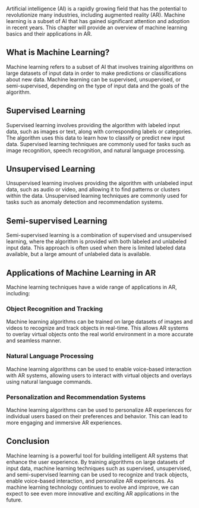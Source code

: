 



Artificial intelligence (AI) is a rapidly growing field that has the potential to revolutionize many industries, including augmented reality (AR). Machine learning is a subset of AI that has gained significant attention and adoption in recent years. This chapter will provide an overview of machine learning basics and their applications in AR.

What is Machine Learning?
-------------------------

Machine learning refers to a subset of AI that involves training algorithms on large datasets of input data in order to make predictions or classifications about new data. Machine learning can be supervised, unsupervised, or semi-supervised, depending on the type of input data and the goals of the algorithm.

Supervised Learning
-------------------

Supervised learning involves providing the algorithm with labeled input data, such as images or text, along with corresponding labels or categories. The algorithm uses this data to learn how to classify or predict new input data. Supervised learning techniques are commonly used for tasks such as image recognition, speech recognition, and natural language processing.

Unsupervised Learning
---------------------

Unsupervised learning involves providing the algorithm with unlabeled input data, such as audio or video, and allowing it to find patterns or clusters within the data. Unsupervised learning techniques are commonly used for tasks such as anomaly detection and recommendation systems.

Semi-supervised Learning
------------------------

Semi-supervised learning is a combination of supervised and unsupervised learning, where the algorithm is provided with both labeled and unlabeled input data. This approach is often used when there is limited labeled data available, but a large amount of unlabeled data is available.

Applications of Machine Learning in AR
--------------------------------------

Machine learning techniques have a wide range of applications in AR, including:

### Object Recognition and Tracking

Machine learning algorithms can be trained on large datasets of images and videos to recognize and track objects in real-time. This allows AR systems to overlay virtual objects onto the real world environment in a more accurate and seamless manner.

### Natural Language Processing

Machine learning algorithms can be used to enable voice-based interaction with AR systems, allowing users to interact with virtual objects and overlays using natural language commands.

### Personalization and Recommendation Systems

Machine learning algorithms can be used to personalize AR experiences for individual users based on their preferences and behavior. This can lead to more engaging and immersive AR experiences.

Conclusion
----------

Machine learning is a powerful tool for building intelligent AR systems that enhance the user experience. By training algorithms on large datasets of input data, machine learning techniques such as supervised, unsupervised, and semi-supervised learning can be used to recognize and track objects, enable voice-based interaction, and personalize AR experiences. As machine learning technology continues to evolve and improve, we can expect to see even more innovative and exciting AR applications in the future.
